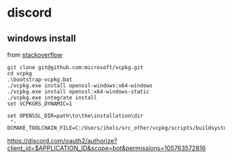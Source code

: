 # discord

## windows install
from [stackoverflow](https://stackoverflow.com/questions/55912871/how-to-work-with-openssl-for-rust-within-a-windows-development-environment)


```shell
git clone git@github.com:microsoft/vcpkg.git
cd vcpkg
.\bootstrap-vcpkg.bat
./vcpkg.exe install openssl-windows:x64-windows
./vcpkg.exe install openssl:x64-windows-static
./vcpkg.exe integrate install
set VCPKGRS_DYNAMIC=1
```

```shell
set OPENSSL_DIR=path\to\the\installation\dir
 "-DCMAKE_TOOLCHAIN_FILE=C:/Users/ihols/src_other/vcpkg/scripts/buildsystems/vcpkg.cmake"
```

https://discord.com/oauth2/authorize?client_id=$APPLICATION_ID&scope=bot&permissions=105763572816 
